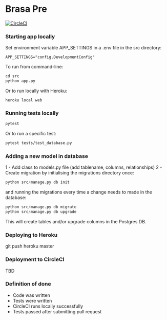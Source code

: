 # Brasa Pre

[![CircleCI](https://circleci.com/gh/gabrielfior/brasa-pre/tree/master.svg?style=svg)](https://circleci.com/gh/gabrielfior/brasa-pre/tree/master)

### Starting app locally

Set environment variable APP_SETTINGS in a .env file in the src directory:
```dotenv
APP_SETTINGS="config.DevelopmentConfig"
```

To run from command-line:
```python
cd src
python app.py
```

Or to run locally with Heroku:
```heroku
heroku local web
```

### Running tests locally
```bash
pytest
```

Or to run a specific test:
```bash
pytest tests/test_database.py
```

### Adding a new model in database

1 - Add class to models.py file (add tablename, columns, relationships)
2 - Create migration by initialising the migrations directory once:

```python
python src/manage.py db init
```

and running the migrations every time a change needs to made in the database:

```python
python src/manage.py db migrate
python src/manage.py db upgrade
```

This will create tables and/or upgrade columns in the Postgres DB.

### Deploying to Heroku

git push heroku master

### Deployment to CircleCI

TBD

### Definition of done

- Code was written
- Tests were written
- CircleCI runs locally successfully
- Tests passed after submitting pull request
